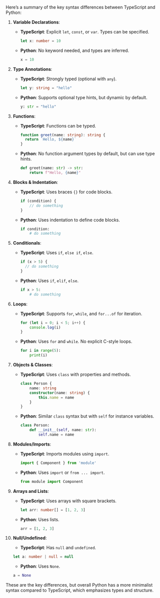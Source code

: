 Here’s a summary of the key syntax differences between TypeScript and Python:

1. **Variable Declarations**:
   - **TypeScript**: Explicit `let`, `const`, or `var`. Types can be specified.
     ```typescript
     let x: number = 10
     ```
   - **Python**: No keyword needed, and types are inferred.
     ```python
     x = 10
     ```

2. **Type Annotations**:
   - **TypeScript**: Strongly typed (optional with `any`).
     ```typescript
     let y: string = "hello"
     ```
   - **Python**: Supports optional type hints, but dynamic by default.
     ```python
     y: str = "hello"
     ```

3. **Functions**:
   - **TypeScript**: Functions can be typed.
     ```typescript
     function greet(name: string): string {
       return `Hello, ${name}`
     }
     ```
   - **Python**: No function argument types by default, but can use type hints.
     ```python
     def greet(name: str) -> str:
         return f"Hello, {name}"
     ```

4. **Blocks & Indentation**:
   - **TypeScript**: Uses braces `{}` for code blocks.
     ```typescript
     if (condition) {
         // do something
     }
     ```
   - **Python**: Uses indentation to define code blocks.
     ```python
     if condition:
         # do something
     ```

5. **Conditionals**:
   - **TypeScript**: Uses `if`, `else if`, `else`.
     ```typescript
     if (x > 5) {
       // do something
     }
     ```
   - **Python**: Uses `if`, `elif`, `else`.
     ```python
     if x > 5:
         # do something
     ```

6. **Loops**:
   - **TypeScript**: Supports `for`, `while`, and `for...of` for iteration.
     ```typescript
     for (let i = 0; i < 5; i++) {
         console.log(i)
     }
     ```
   - **Python**: Uses `for` and `while`. No explicit C-style loops.
     ```python
     for i in range(5):
         print(i)
     ```

7. **Objects & Classes**:
   - **TypeScript**: Uses `class` with properties and methods.
     ```typescript
     class Person {
         name: string
         constructor(name: string) {
             this.name = name
         }
     }
     ```
   - **Python**: Similar `class` syntax but with `self` for instance variables.
     ```python
     class Person:
         def __init__(self, name: str):
             self.name = name
     ```

8. **Modules/Imports**:
   - **TypeScript**: Imports modules using `import`.
     ```typescript
     import { Component } from 'module'
     ```
   - **Python**: Uses `import` or `from ... import`.
     ```python
     from module import Component
     ```

9. **Arrays and Lists**:
   - **TypeScript**: Uses arrays with square brackets.
     ```typescript
     let arr: number[] = [1, 2, 3]
     ```
   - **Python**: Uses lists.
     ```python
     arr = [1, 2, 3]
     ```

10. **Null/Undefined**:
    - **TypeScript**: Has `null` and `undefined`.
    ```typescript
    let a: number | null = null
    ```
    - **Python**: Uses `None`.
    ```python
    a = None
    ```

These are the key differences, but overall Python has a more minimalist syntax compared to TypeScript, which emphasizes types and structure.
